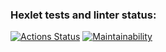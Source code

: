 ### Hexlet tests and linter status:
[![Actions Status](https://github.com/yutars/backend-project-lvl1/workflows/hexlet-check/badge.svg)](https://github.com/yutars/backend-project-lvl1/actions)
[![Maintainability](https://api.codeclimate.com/v1/badges/a99a88d28ad37a79dbf6/maintainability)](https://codeclimate.com/github/codeclimate/codeclimate/maintainability)